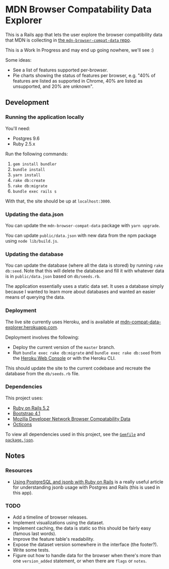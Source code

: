 # MDN Browser Compatability Data Explorer

This is a Rails app that lets the user explore the browser compatibility data that MDN is collecting in [the `mdn-browser-compat-data` repo](https://github.com/mdn/browser-compat-data).

This is a Work In Progress and may end up going nowhere, we'll see :)

Some ideas:

- See a list of features supported per-browser.
- Pie charts showing the status of features per browser, e.g. "40% of features are listed as supported in Chrome, 40% are listed as unsupported, and 20% are unknown".

## Development
### Running the application locally

You'll need:

- Postgres 9.6
- Ruby 2.5.x

Run the following commands:

1. `gem install bundler`
1. `bundle install`
1. `yarn install`
1. `rake db:create`
1. `rake db:migrate`
1. `bundle exec rails s`

With that, the site should be up at `localhost:3000`.

### Updating the data.json

You can update the `mdn-browser-compat-data` package with `yarn upgrade`.

You can update `public/data.json` with new data from the npm package using
`node lib/build.js`.

### Updating the database

You can update the database (where all the data is stored) by running
`rake db:seed`. Note that this will delete the database and fill it with
whatever data is in `public/data.json` based on `db/seeds.rb`.

The application essentially uses a static data set. It uses a database
simply because I wanted to learn more about databases and wanted an easier
means of querying the data.

### Deployment

The live site currently uses Heroku, and is available at [mdn-compat-data-explorer.herokuapp.com](https://mdn-compat-data-explorer.herokuapp.com/).

Deployment involves the following:

- Deploy the current version of the `master` branch.
- Run `bundle exec rake db:migrate` and `bundle exec rake db:seed` from the [Heroku Web Console](https://devcenter.heroku.com/articles/heroku-dashboard#web-console) or with the Heroku CLI.

This should update the site to the current codebase and recreate the database from the `db/seeds.rb` file.

### Dependencies

This project uses:

- [Ruby on Rails 5.2](http://rubyonrails.org/)
- [Bootstrap 4.1](http://getbootstrap.com/)
- [Mozilla Developer Network Browser Compatability Data](https://github.com/mdn/browser-compat-data)
- [Octicons](https://octicons.github.com/)

To view all dependencies used in this project, see the [`Gemfile`](/Gemfile) and [`package.json`](package.json).

## Notes

### Resources

- [Using PostgreSQL and jsonb with Ruby on Rails](https://nandovieira.com/using-postgresql-and-jsonb-with-ruby-on-rails) is a really useful article for understanding jsonb usage with Postgres and Rails (this is used in this app). 

### TODO

- Add a timeline of browser releases.
- Implement visualizations using the dataset.
- Implement caching, the data is static so this should be fairly easy (famous last words).
- Improve the feature table's readability.
- Expose the dataset version somewhere in the interface (the footer?).
- Write some tests.
- Figure out how to handle data for the browser when there's more than one `version_added` statement, or when there are `flags` or `notes`.
